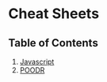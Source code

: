 # Cheat Sheets

## Table of Contents

1. [Javascript](javascript/README.md)
2. [POODR](POODR/README.md)
